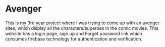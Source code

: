 # Avenger
This is my 3rd year project where i was trying to come up with an avenger sites, which display all the characters/superoes in the comic movies. This website has a login page, sign up and Forget password link  which consumes firebase technology for  authentication and verification.
